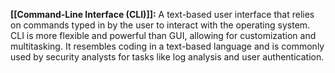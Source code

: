 **[[Command-Line Interface (CLI)]]:** A text-based user interface that relies on commands typed in by the user to interact with the operating system. CLI is more flexible and powerful than GUI, allowing for customization and multitasking. It resembles coding in a text-based language and is commonly used by security analysts for tasks like log analysis and user authentication.